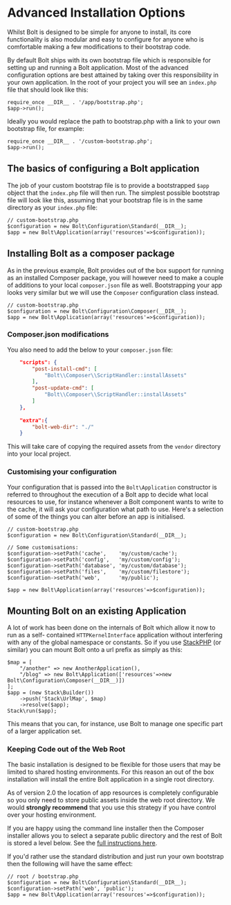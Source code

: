 Advanced Installation Options
=============================

Whilst Bolt is designed to be simple for anyone to install, its core functionality is also
modular and easy to configure for anyone who is comfortable making a few modifications to
their bootstrap code.

By default Bolt ships with its own bootstrap file which is responsible for setting up and
running a Bolt application. Most of the advanced configuration options are best attained
by taking over this responsibility in your own application. In the root of your project
you will see an `index.php` file that should look like this:

```
require_once __DIR__ . '/app/bootstrap.php';
$app->run();
```

Ideally you would replace the path to bootstrap.php with a link to your own
bootstrap file, for example:

```
require_once __DIR__ . '/custom-bootstrap.php';
$app->run();
```

The basics of configuring a Bolt application
--------------------------------------------

The job of your custom bootstrap file is to provide a bootstrapped `$app` object that the
`index.php` file will then run. The simplest possible bootstrap file will look like this,
assuming that your bootstrap file is in the same directory as your `index.php` file:

```
// custom-bootstrap.php
$configuration = new Bolt\Configuration\Standard(__DIR__);
$app = new Bolt\Application(array('resources'=>$configuration));
```


Installing Bolt as a composer package
-------------------------------------

As in the previous example, Bolt provides out of the box support for running as an
installed Composer package, you will however need to make a couple of additions to your
local `composer.json` file as well. Bootstrapping your app looks very similar but we will
use the `Composer` configuration class instead.

```
// custom-bootstrap.php
$configuration = new Bolt\Configuration\Composer(__DIR__);
$app = new Bolt\Application(array('resources'=>$configuration));
```

### Composer.json modifications

You also need to add the below to your `composer.json` file:

```json
    "scripts": {
        "post-install-cmd": [
            "Bolt\\Composer\\ScriptHandler::installAssets"
        ],
        "post-update-cmd": [
            "Bolt\\Composer\\ScriptHandler::installAssets"
        ]
    },
    
    "extra":{
        "bolt-web-dir": "./"
    }
```

This will take care of copying the required assets from the `vendor`
directory into your local project.

### Customising your configuration

Your configuration that is passed into the `Bolt\Application` constructor is referred to
throughout the execution of a Bolt app to decide what local resources to use, for instance
whenever a Bolt component wants to write to the cache, it will ask your configuration what
path to use. Here's a selection of some of the things you can alter before an app is
initialised.

```
// custom-bootstrap.php
$configuration = new Bolt\Configuration\Standard(__DIR__);

// Some customisations:
$configuration->setPath('cache',    'my/custom/cache');
$configuration->setPath('config',   'my/custom/config');
$configuration->setPath('database', 'my/custom/database');
$configuration->setPath('files',    'my/custom/filestore');
$configuration->setPath('web',      'my/public');

$app = new Bolt\Application(array('resources'=>$configuration));
```


Mounting Bolt on an existing Application
----------------------------------------

A lot of work has been done on the internals of Bolt which allow it now to run as a self-
contained `HTTPKernelInterface` application without interfering with any of the global
namespace or constants. So if you use <a href="http://stackphp.com/">StackPHP</a> (or
similar) you can mount Bolt onto a url prefix as simply as this:

```
$map = [
    "/another" => new AnotherApplication(),
    "/blog" => new Bolt\Application(['resources'=>new Bolt\Configuration\Composer(__DIR__)])
];
$app = (new Stack\Builder())
    ->push('Stack\UrlMap', $map)
    ->resolve($app);
Stack\run($app);
```

This means that you can, for instance, use Bolt to manage one specific part of a larger
application set.

### Keeping Code out of the Web Root

The basic installation is designed to be flexible for those users that may be limited to
shared hosting environments. For this reason an out of the box installation will install
the entire Bolt application in a single root directory.

As of version 2.0 the location of app resources is completely configurable so you only need
to store public assets inside the web root directory. We would **strongly recommend** that you
use this strategy if you have control over your hosting environment.

If you are happy using the command line installer then the Composer installer allows you to select
a separate public directory and the rest of Bolt is stored a level below. See the 
<a href="installation-composer#single-command-install">full instructions here</a>.

If you'd rather use the standard distribution and just run your own bootstrap then the following
will have the same effect:

```
// root / bootstrap.php
$configuration = new Bolt\Configuration\Standard(__DIR__);
$configuration->setPath('web', 'public');
$app = new Bolt\Application(array('resources'=>$configuration));
```


